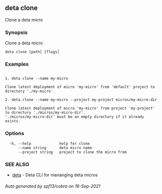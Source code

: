 ## deta clone

Clone a deta micro

### Synopsis

Clone a deta micro

```
deta clone [path] [flags]
```

### Examples

```

1. deta clone --name my-micro

Clone latest deployment of micro 'my-micro' from 'default' project to directory './my-micro'.

2. deta clone --name my-micro --project my-project micros/my-micro-dir

Clone latest deployment of micro 'my-micro' from project 'my-project' to directory './micros/my-micro-dir'.
'./micros/my-micro-dir' must be an empty directory if it already exists. 
```

### Options

```
  -h, --help             help for clone
      --name string      deta micro name
      --project string   project to clone the micro from
```

### SEE ALSO

* [deta](deta.md)	 - Deta CLI for mananging deta micros

###### Auto generated by spf13/cobra on 16-Sep-2021

